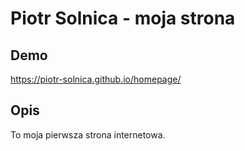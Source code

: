 # Piotr Solnica - moja strona
## Demo 
https://piotr-solnica.github.io/homepage/
## Opis
To moja pierwsza strona internetowa.
